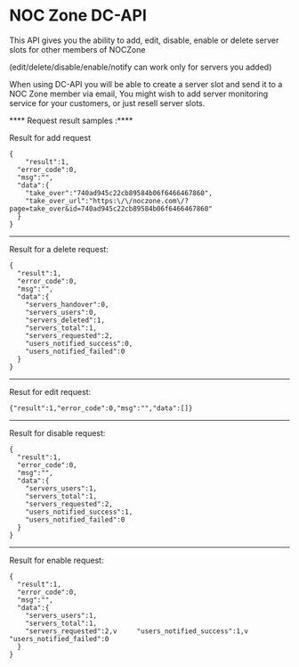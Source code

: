 NOC Zone DC-API
======

This API gives you the ability to add, edit, disable, enable or delete server slots for other members of NOCZone

(edit/delete/disable/enable/notify can work only for servers you added)


When using DC-API you will be able to create a server slot and send it to a NOC Zone member via email, You might wish to add server monitoring service for your customers, or just resell server slots.



**** Request result samples :****


Result for add request

````
{
    "result":1,
  "error_code":0,
  "msg":"",
  "data":{
    "take_over":"740ad945c22cb89584b06f6466467860",
    "take_over_url":"https:\/\/noczone.com\/?page=take_over&id=740ad945c22cb89584b06f6466467860"
  }
}
````
----

Result for a delete    request:
````
{
  "result":1,
  "error_code":0,
  "msg":"",
  "data":{
    "servers_handover":0,
    "servers_users":0,
    "servers_deleted":1,
    "servers_total":1,
    "servers_requested":2,
    "users_notified_success":0,
    "users_notified_failed":0
  }
}
````

---

Resut for edit request:

````
{"result":1,"error_code":0,"msg":"","data":[]}
````
---

Result for disable request:
````
{
  "result":1,
  "error_code":0,
  "msg":"",
  "data":{
    "servers_users":1,
    "servers_total":1,
    "servers_requested":2,
    "users_notified_success":1,
    "users_notified_failed":0
  }
}
````
---
Result for enable request:
````
{
  "result":1,
  "error_code":0,
  "msg":"",
  "data":{
    "servers_users":1,
    "servers_total":1,
    "servers_requested":2,v     "users_notified_success":1,v     "users_notified_failed":0
  }
}
````




